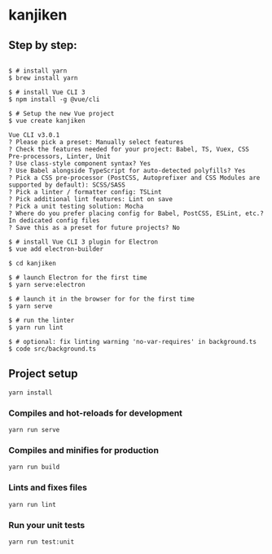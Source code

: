 # kanjiken

## Step by step:

```console

$ # install yarn
$ brew install yarn

$ # install Vue CLI 3
$ npm install -g @vue/cli

$ # Setup the new Vue project
$ vue create kanjiken

Vue CLI v3.0.1
? Please pick a preset: Manually select features
? Check the features needed for your project: Babel, TS, Vuex, CSS Pre-processors, Linter, Unit
? Use class-style component syntax? Yes
? Use Babel alongside TypeScript for auto-detected polyfills? Yes
? Pick a CSS pre-processor (PostCSS, Autoprefixer and CSS Modules are supported by default): SCSS/SASS
? Pick a linter / formatter config: TSLint
? Pick additional lint features: Lint on save
? Pick a unit testing solution: Mocha
? Where do you prefer placing config for Babel, PostCSS, ESLint, etc.? In dedicated config files
? Save this as a preset for future projects? No

$ # install Vue CLI 3 plugin for Electron
$ vue add electron-builder

$ cd kanjiken

$ # launch Electron for the first time
$ yarn serve:electron

$ # launch it in the browser for for the first time
$ yarn serve

$ # run the linter
$ yarn run lint

$ # optional: fix linting warning 'no-var-requires' in background.ts
$ code src/background.ts
```


## Project setup
```
yarn install
```

### Compiles and hot-reloads for development
```
yarn run serve
```

### Compiles and minifies for production
```
yarn run build
```

### Lints and fixes files
```
yarn run lint
```

### Run your unit tests
```
yarn run test:unit
```
